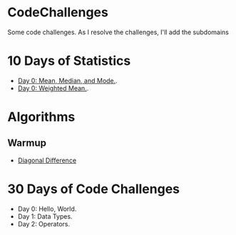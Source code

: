 # CodeChallenges
Some code challenges. As I resolve the challenges, I'll add the subdomains

# 10 Days of Statistics
  - [Day 0: Mean, Median, and Mode.](https://github.com/akliemke/CodeChallenges/tree/master/day0_mean_mode_median).
  - [Day 0: Weighted Mean.](https://github.com/akliemke/CodeChallenges/tree/master/10DaysOfStatistics_day0_weighted_mean).
  
# Algorithms

## Warmup
  - [Diagonal Difference](https://github.com/akliemke/CodeChallenges/blob/master/Algorithms/Warmup/diagonal_difference.py)

# 30 Days of Code Challenges
  - Day 0: Hello, World.
  - Day 1: Data Types.
  - Day 2: Operators.
